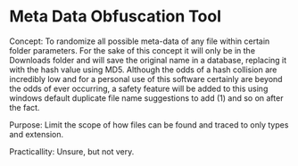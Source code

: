 # Meta Data Obfuscation Tool

Concept: To randomize all possible meta-data of any file within certain folder parameters. For the sake of this concept it will only be in the Downloads folder and will save the original name in a database, replacing it with the hash value using MD5. Although the odds of a hash collision are incredibly low and for a personal use of this software certainly are beyond the odds of ever occurring, a safety feature will be added to this using windows default duplicate file name suggestions to add (1) and so on after the fact.


Purpose: Limit the scope of how files can be found and traced to only types and extension.


Practicallity: Unsure, but not very.
